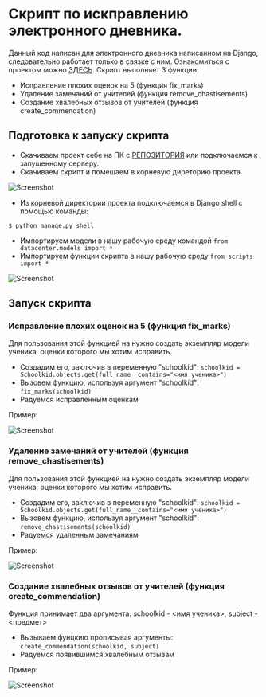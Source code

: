 # Скрипт по искправлению электронного дневника.

Данный код написан для электронного дневника написанном на Django, следовательно работает только 
в связке с ним. Ознакомиться с проектом можно [ЗДЕСЬ](https://github.com/devmanorg/e-diary/tree/master). Скрипт выполняет 3 функции:

* Исправление плохих оценок на 5 (функция fix_marks)
* Удаление замечаний от учителей (функция remove_chastisements)
* Создание хвалебных отзывов от учителей (функция create_commendation)

## Подготовка к запуску скрипта

* Скачиваем проект себе на ПК с [РЕПОЗИТОРИЯ](https://github.com/devmanorg/e-diary/tree/master) или подключаемся к запущенному серверу.
* Скачиваем скрипт и помещаем в корневую диреторию проекта

![Screenshot]()

* Из корневой директории проекта подключаемся в Django shell с помощью команды:

```console
$ python manage.py shell
```

* Импортируем модели в нашу рабочую среду командой `from datacenter.models import *`
* Импортируем функции скрипта в нашу рабочую среду `from scripts import *`

![Screenshot]()

## Запуск скрипта

### Исправление плохих оценок на 5 (функция fix_marks)

Для пользования этой функцией на нужно создать экземпляр модели ученика, оценки которого мы хотим исправить.

* Создадим его, заключив в переменную "schoolkid": `schoolkid = Schoolkid.objects.get(full_name__contains="<имя ученика>")`
* Вызовем функцию, используя аргумент "schoolkid": `fix_marks(schoolkid)`
* Радуемся исправленным оценкам

Пример:

![Screenshot]()

### Удаление замечаний от учителей (функция remove_chastisements)

Для пользования этой функцией на нужно создать экземпляр модели ученика, оценки которого мы хотим исправить.

* Создадим его, заключив в переменную "schoolkid": `schoolkid = Schoolkid.objects.get(full_name__contains="<имя ученика>")`
* Вызовем функцию, используя аргумент "schoolkid": `remove_chastisements(schoolkid)`
* Радуемся удаленным замечаниям

Пример:

![Screenshot]()

### Создание хвалебных отзывов от учителей (функция create_commendation)

Функция принимает два аргумента: schoolkid - <имя ученика>, subject - <предмет>

* Вызываем фунцкию прописывая аргументы: `create_commendation(schoolkid, subject)`
* Радуемся появившимся хвалебным отзывам

Пример:

![Screenshot]()

